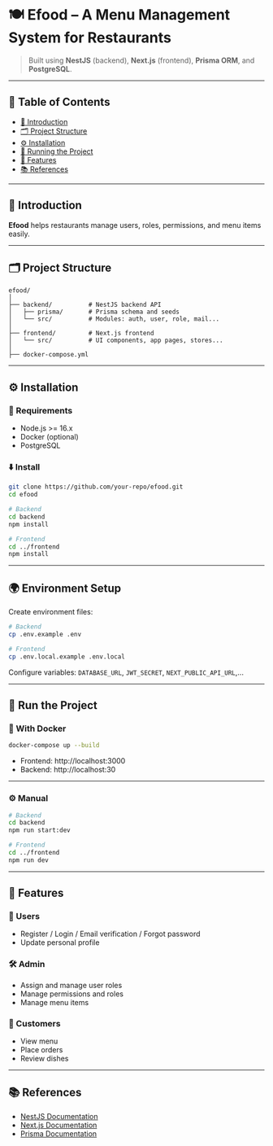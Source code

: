 

# 🍽️ Efood – A Menu Management System for Restaurants

> Built using **NestJS** (backend), **Next.js** (frontend), **Prisma ORM**, and **PostgreSQL**.

---

## 📂 Table of Contents

- [🧾 Introduction](#-introduction)
- [🗂️ Project Structure](#-project-structure)
- [⚙️ Installation](#️-installation)
- [🚀 Running the Project](#-running-the-project)
- [🧩 Features](#-features)
- [📚 References](#-references)

---

## 🧾 Introduction

**Efood** helps restaurants manage users, roles, permissions, and menu items easily.

---

## 🗂️ Project Structure

```
efood/
│
├── backend/          # NestJS backend API
│   ├── prisma/       # Prisma schema and seeds
│   └── src/          # Modules: auth, user, role, mail...
│
├── frontend/         # Next.js frontend
│   └── src/          # UI components, app pages, stores...
│
├── docker-compose.yml
```

---

## ⚙️ Installation

### 🔧 Requirements

- Node.js >= 16.x  
- Docker (optional)  
- PostgreSQL

### ⬇️ Install

```bash
git clone https://github.com/your-repo/efood.git
cd efood
```

```bash
# Backend
cd backend
npm install

# Frontend
cd ../frontend
npm install
```

---

## 🌍 Environment Setup

Create environment files:

```bash
# Backend
cp .env.example .env

# Frontend
cp .env.local.example .env.local
```

Configure variables: `DATABASE_URL`, `JWT_SECRET`, `NEXT_PUBLIC_API_URL`,...

---

## 🚀 Run the Project

### 🐳 With Docker

```bash
docker-compose up --build
```

- Frontend: http://localhost:3000  
- Backend: http://localhost:30

---

### ⚙️ Manual

```bash
# Backend
cd backend
npm run start:dev

# Frontend
cd ../frontend
npm run dev
```

---

## 🧩 Features

### 👥 Users

- Register / Login / Email verification / Forgot password  
- Update personal profile

### 🛠️ Admin

- Assign and manage user roles  
- Manage permissions and roles  
- Manage menu items

### 🍴 Customers

- View menu  
- Place orders  
- Review dishes

---

## 📚 References

- [NestJS Documentation](https://docs.nestjs.com)
- [Next.js Documentation](https://nextjs.org/docs)
- [Prisma Documentation](https://www.prisma.io/docs)
